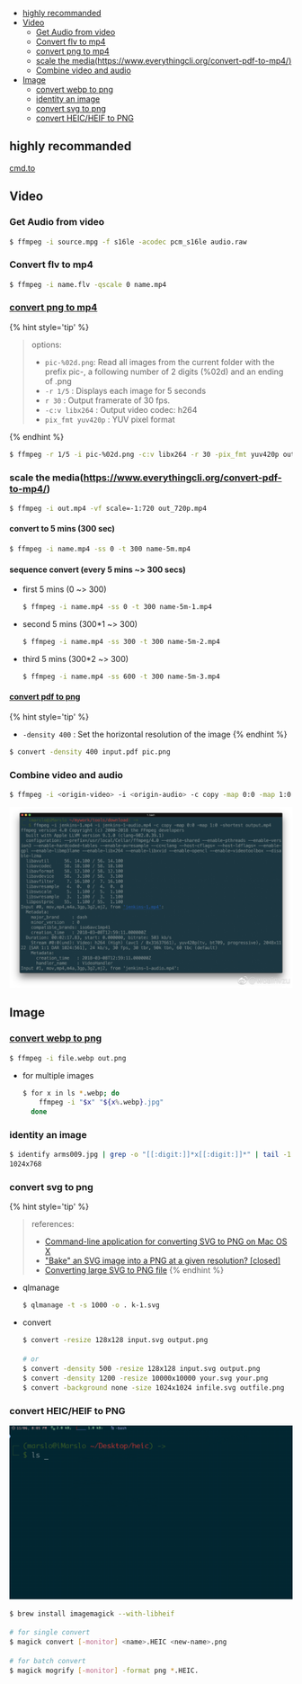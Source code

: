 <!-- START doctoc generated TOC please keep comment here to allow auto update -->
<!-- DON'T EDIT THIS SECTION, INSTEAD RE-RUN doctoc TO UPDATE -->

- [highly recommanded](#highly-recommanded)
- [Video](#video)
  - [Get Audio from video](#get-audio-from-video)
  - [Convert flv to mp4](#convert-flv-to-mp4)
  - [convert png to mp4](#convert-png-to-mp4)
  - [scale the media(https://www.everythingcli.org/convert-pdf-to-mp4/)](#scale-the-mediahttpswwweverythingcliorgconvert-pdf-to-mp4)
  - [Combine video and audio](#combine-video-and-audio)
- [Image](#image)
  - [convert webp to png](#convert-webp-to-png)
  - [identity an image](#identity-an-image)
  - [convert svg to png](#convert-svg-to-png)
  - [convert HEIC/HEIF to PNG](#convert-heicheif-to-png)

<!-- END doctoc generated TOC please keep comment here to allow auto update -->

## highly recommanded
[cmd.to](https://cmd.to/fm)

## Video
### Get Audio from video
```bash
$ ffmpeg -i source.mpg -f s16le -acodec pcm_s16le audio.raw
```

### Convert flv to mp4
```bash
$ ffmpeg -i name.flv -qscale 0 name.mp4
```

### [convert png to mp4](https://www.everythingcli.org/convert-pdf-to-mp4/)
{% hint style='tip' %}
> options:
> - `pic-%02d.png`: Read all images from the current folder with the prefix pic-, a following number of 2 digits (%02d) and an ending of .png
> - `-r 1/5` : Displays each image for 5 seconds
> - `r 30` : Output framerate of 30 fps.
> - `-c:v libx264` : Output video codec: h264
> - `pix_fmt yuv420p` : YUV pixel format

{% endhint %}

```bash
$ ffmpeg -r 1/5 -i pic-%02d.png -c:v libx264 -r 30 -pix_fmt yuv420p out.mp4
```

### scale the media(https://www.everythingcli.org/convert-pdf-to-mp4/)
```bash
$ ffmpeg -i out.mp4 -vf scale=-1:720 out_720p.mp4
```

#### convert to 5 mins (300 sec)
```bash
$ ffmpeg -i name.mp4 -ss 0 -t 300 name-5m.mp4
```

#### sequence convert (every 5 mins ~> 300 secs)
- first 5 mins (0 ~> 300)
  ```bash
  $ ffmpeg -i name.mp4 -ss 0 -t 300 name-5m-1.mp4
  ```
- second 5 mins (300*1 ~> 300)
  ```bash
  $ ffmpeg -i name.mp4 -ss 300 -t 300 name-5m-2.mp4
  ```
- third 5 mins (300*2 ~> 300)
  ```bash
  $ ffmpeg -i name.mp4 -ss 600 -t 300 name-5m-3.mp4
  ```

#### [convert pdf to png](https://www.everythingcli.org/convert-pdf-to-mp4/)
{% hint style='tip' %}
- `-density 400` : Set the horizontal resolution of the image
{% endhint %}

```bash
$ convert -density 400 input.pdf pic.png
```

### Combine video and audio
```bash
$ ffmpeg -i <origin-video> -i <origin-audio> -c copy -map 0:0 -map 1:0 -shortest <new-video>
```
![combine](../screenshot/osx/ffmpeg-combine.jpg)

## Image
### [convert webp to png](http://tutorialshares.com/converting-webp-images-with-the-command-line/)
```bash
$ ffmpeg -i file.webp out.png
```
- for multiple images
  ```bash
  $ for x in ls *.webp; do
      ffmpeg -i "$x" "${x%.webp}.jpg"
    done
  ```


### identity an image
```bash
$ identify arms009.jpg | grep -o "[[:digit:]]*x[[:digit:]]*" | tail -1
1024x768
```

### convert svg to png

{% hint style='tip' %}
> references:
> - [Command-line application for converting SVG to PNG on Mac OS X](https://superuser.com/a/142082/112396)
> - ["Bake" an SVG image into a PNG at a given resolution? [closed]](https://superuser.com/a/516112/112396)
> - [Converting large SVG to PNG file](https://superuser.com/a/569235/112396)
{% endhint %}

- qlmanage
  ```bash
  $ qlmanage -t -s 1000 -o . k-1.svg
  ```

- convert
  ```bash
  $ convert -resize 128x128 input.svg output.png

  # or
  $ convert -density 500 -resize 128x128 input.svg output.png
  $ convert -density 1200 -resize 10000x10000 your.svg your.png
  $ convert -background none -size 1024x1024 infile.svg outfile.png
  ```

### convert HEIC/HEIF to PNG

![magick](../screenshot/osx/heic-1.gif)

```bash
$ brew install imagemagick --with-libheif

# for single convert
$ magick convert [-monitor] <name>.HEIC <new-name>.png

# for batch convert
$ magick mogrify [-monitor] -format png *.HEIC.
```
